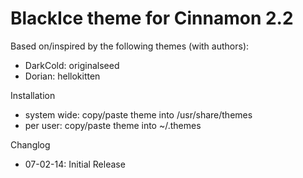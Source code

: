 # BlackIce theme for Cinnamon 2.2

Based on/inspired by the following themes (with authors):
- DarkCold: originalseed
- Dorian: hellokitten

Installation
- system wide: copy/paste theme into /usr/share/themes
- per user: copy/paste theme into ~/.themes

Changlog
- 07-02-14: Initial Release

